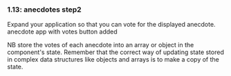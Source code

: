 ### 1.13: anecdotes step2

Expand your application so that you can vote for the displayed anecdote.
anecdote app with votes button added

NB store the votes of each anecdote into an array or object in the component's state. Remember that the correct way of updating state stored in complex data structures like objects and arrays is to make a copy of the state.